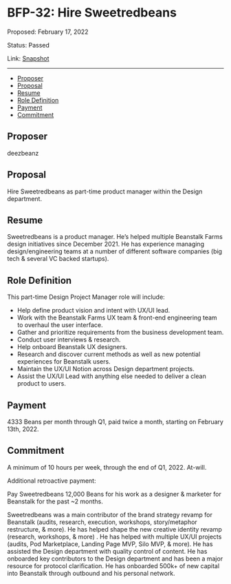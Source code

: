 # BFP-32: Hire Sweetredbeans

Proposed: February 17, 2022

Status: Passed

Link: [Snapshot](https://snapshot.org/#/beanstalkfarms.eth/proposal/0xeef42d1130b695f0678ee2d6ed7c53ace1e767bd6333204a8a4f1948fd3b7f85)

---

- [Proposer](#proposer)
- [Proposal](#proposal)
- [Resume](#resume)
- [Role Definition](#role-definition)
- [Payment](#payment)
- [Commitment](#commitment)

## Proposer

deezbeanz

## Proposal

Hire Sweetredbeans as part-time product manager within the Design department.

## Resume

Sweetredbeans is a product manager. He’s helped multiple Beanstalk Farms design initiatives since December 2021. He has experience managing design/engineering teams at a number of different software companies (big tech & several VC backed startups).

## Role Definition

This part-time Design Project Manager role will include:

- Help define product vision and intent with UX/UI lead.
- Work with the Beanstalk Farms UX team & front-end engineering team to overhaul the user interface.
- Gather and prioritize requirements from the business development team.
- Conduct user interviews & research.
- Help onboard Beanstalk UX designers.
- Research and discover current methods as well as new potential experiences for Beanstalk users.
- Maintain the UX/UI Notion across Design department projects.
- Assist the UX/UI Lead with anything else needed to deliver a clean product to users.

## Payment

4333 Beans per month through Q1, paid twice a month, starting on February 13th, 2022.

## Commitment

A minimum of 10 hours per week, through the end of Q1, 2022. At-will.

Additional retroactive payment:

Pay Sweetredbeans 12,000 Beans for his work as a designer & marketer for Beanstalk for the past ~2 months.

Sweetredbeans was a main contributor of the brand strategy revamp for Beanstalk (audits, research, execution, workshops, story/metaphor restructure, & more). He has helped shape the new creative identity revamp (research, workshops, & more) . He has helped with multiple UX/UI projects (audits, Pod Marketplace, Landing Page MVP, Silo MVP, & more). He has assisted the Design department with quality control of content. He has onboarded key contributors to the Design department and has been a major resource for protocol clarification. He has onboarded 500k+ of new capital into Beanstalk through outbound and his personal network.
